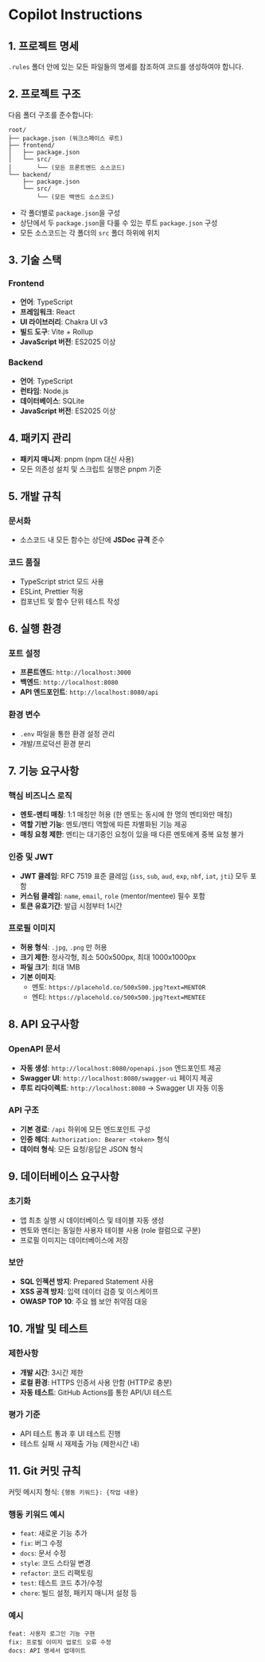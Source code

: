 # Copilot Instructions

## 1. 프로젝트 명세

`.rules` 폴더 안에 있는 모든 파일들의 명세를 참조하여 코드를 생성하여야 합니다.

## 2. 프로젝트 구조

다음 폴더 구조를 준수합니다:

```
root/
├── package.json (워크스페이스 루트)
├── frontend/
│   ├── package.json
│   └── src/
│       └── (모든 프론트엔드 소스코드)
└── backend/
    ├── package.json
    └── src/
        └── (모든 백엔드 소스코드)
```

- 각 폴더별로 `package.json`을 구성
- 상단에서 두 `package.json`을 다룰 수 있는 루트 `package.json` 구성
- 모든 소스코드는 각 폴더의 `src` 폴더 하위에 위치

## 3. 기술 스택

### Frontend
- **언어**: TypeScript
- **프레임워크**: React
- **UI 라이브러리**: Chakra UI v3
- **빌드 도구**: Vite + Rollup
- **JavaScript 버전**: ES2025 이상

### Backend
- **언어**: TypeScript
- **런타임**: Node.js
- **데이터베이스**: SQLite
- **JavaScript 버전**: ES2025 이상

## 4. 패키지 관리

- **패키지 매니저**: pnpm (npm 대신 사용)
- 모든 의존성 설치 및 스크립트 실행은 pnpm 기준

## 5. 개발 규칙

### 문서화
- 소스코드 내 모든 함수는 상단에 **JSDoc 규격** 준수

### 코드 품질
- TypeScript strict 모드 사용
- ESLint, Prettier 적용
- 컴포넌트 및 함수 단위 테스트 작성

## 6. 실행 환경

### 포트 설정
- **프론트엔드**: `http://localhost:3000`
- **백엔드**: `http://localhost:8080`
- **API 엔드포인트**: `http://localhost:8080/api`

### 환경 변수
- `.env` 파일을 통한 환경 설정 관리
- 개발/프로덕션 환경 분리

## 7. 기능 요구사항

### 핵심 비즈니스 로직
- **멘토-멘티 매칭**: 1:1 매칭만 허용 (한 멘토는 동시에 한 명의 멘티와만 매칭)
- **역할 기반 기능**: 멘토/멘티 역할에 따른 차별화된 기능 제공
- **매칭 요청 제한**: 멘티는 대기중인 요청이 있을 때 다른 멘토에게 중복 요청 불가

### 인증 및 JWT
- **JWT 클레임**: RFC 7519 표준 클레임 (`iss`, `sub`, `aud`, `exp`, `nbf`, `iat`, `jti`) 모두 포함
- **커스텀 클레임**: `name`, `email`, `role` (mentor/mentee) 필수 포함
- **토큰 유효기간**: 발급 시점부터 1시간

### 프로필 이미지
- **허용 형식**: `.jpg`, `.png` 만 허용
- **크기 제한**: 정사각형, 최소 500x500px, 최대 1000x1000px
- **파일 크기**: 최대 1MB
- **기본 이미지**: 
  - 멘토: `https://placehold.co/500x500.jpg?text=MENTOR`
  - 멘티: `https://placehold.co/500x500.jpg?text=MENTEE`

## 8. API 요구사항

### OpenAPI 문서
- **자동 생성**: `http://localhost:8080/openapi.json` 엔드포인트 제공
- **Swagger UI**: `http://localhost:8080/swagger-ui` 페이지 제공
- **루트 리다이렉트**: `http://localhost:8080` → Swagger UI 자동 이동

### API 구조
- **기본 경로**: `/api` 하위에 모든 엔드포인트 구성
- **인증 헤더**: `Authorization: Bearer <token>` 형식
- **데이터 형식**: 모든 요청/응답은 JSON 형식

## 9. 데이터베이스 요구사항

### 초기화
- 앱 최초 실행 시 데이터베이스 및 테이블 자동 생성
- 멘토와 멘티는 동일한 사용자 테이블 사용 (role 컬럼으로 구분)
- 프로필 이미지는 데이터베이스에 저장

### 보안
- **SQL 인젝션 방지**: Prepared Statement 사용
- **XSS 공격 방지**: 입력 데이터 검증 및 이스케이프
- **OWASP TOP 10**: 주요 웹 보안 취약점 대응

## 10. 개발 및 테스트

### 제한사항
- **개발 시간**: 3시간 제한
- **로컬 환경**: HTTPS 인증서 사용 안함 (HTTP로 충분)
- **자동 테스트**: GitHub Actions를 통한 API/UI 테스트

### 평가 기준
- API 테스트 통과 후 UI 테스트 진행
- 테스트 실패 시 재제출 가능 (제한시간 내)

## 11. Git 커밋 규칙

커밋 메시지 형식: `{행동 키워드}: {작업 내용}`

### 행동 키워드 예시
- `feat`: 새로운 기능 추가
- `fix`: 버그 수정
- `docs`: 문서 수정
- `style`: 코드 스타일 변경
- `refactor`: 코드 리팩토링
- `test`: 테스트 코드 추가/수정
- `chore`: 빌드 설정, 패키지 매니저 설정 등

### 예시
```
feat: 사용자 로그인 기능 구현
fix: 프로필 이미지 업로드 오류 수정
docs: API 명세서 업데이트
```